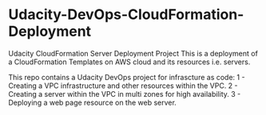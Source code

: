 # Udacity-DevOps-CloudFormation-Deployment
Udacity CloudFormation Server Deployment Project
This is a deployment of a CloudFormation Templates on AWS cloud and its resources i.e. servers.

This  repo contains a Udacity  DevOps project for infrascture as code:
1 - Creating a VPC infrastructure and other resources within the VPC.
2 - Creating a server  within the VPC in multi zones for  high availability.
3 - Deploying a web  page resource on the web server.
